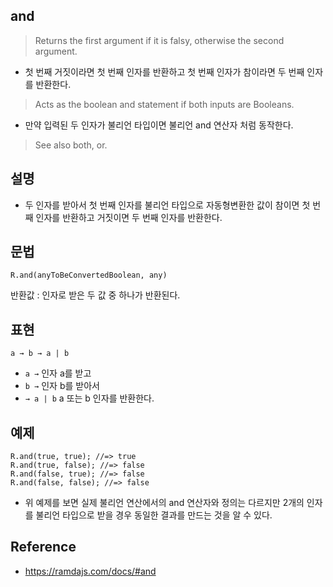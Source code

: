 ## and
> Returns the first argument if it is falsy, otherwise the second argument.
- 첫 번째 거짓이라면 첫 번째 인자를 반환하고 첫 번째 인자가 참이라면 두 번째 인자를 반환한다. 
> Acts as the boolean and statement if both inputs are Booleans.
- 만약 입력된 두 인자가 불리언 타입이면 불리언 and 연산자 처럼 동작한다.
> See also both, or.

## 설명
- 두 인자를 받아서 첫 번째 인자를 불리언 타입으로 자동형변환한 값이 참이면 첫 번째 인자를 반환하고 거짓이면 두 번째 인자를 반환한다.

## 문법
```
R.and(anyToBeConvertedBoolean, any)
```
반환값 : 인자로 받은 두 값 중 하나가 반환된다.

## 표현
```
a → b → a | b
```
- `a →` 인자 a를 받고
- `b →` 인자 b를 받아서
- `→ a | b` a 또는 b 인자를 반환한다.

## 예제
```
R.and(true, true); //=> true
R.and(true, false); //=> false
R.and(false, true); //=> false
R.and(false, false); //=> false
```
- 위 예제를 보면 실제 불리언 연산에서의 and 연산자와 정의는 다르지만 2개의 인자를 불리언 타입으로 받을 경우 동일한 결과를 만드는 것을 알 수 있다.

## Reference
- https://ramdajs.com/docs/#and
